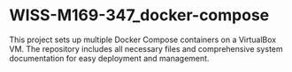 # WISS-M169-347_docker-compose
This project sets up multiple Docker Compose containers on a VirtualBox VM. The repository includes all necessary files and comprehensive system documentation for easy deployment and management.
